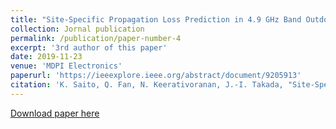 ```yaml
---
title: "Site-Specific Propagation Loss Prediction in 4.9 GHz Band Outdoor-to-Indoor Scenario "
collection: Jornal publication
permalink: /publication/paper-number-4
excerpt: '3rd author of this paper'
date: 2019-11-23
venue: 'MDPI Electronics'
paperurl: 'https://ieeexplore.ieee.org/abstract/document/9205913'
citation: 'K. Saito, Q. Fan, N. Keerativoranan, J.-I. Takada, "Site-Specific Propagation Loss Prediction in 4.9 GHz Band Outdoor-to-Indoor Scenario," <i>Electronics</i>, vol. 8, no. 12, pp. 1-16, Nov. 2019.'
---
```


[Download paper here](https://www.mdpi.com/2079-9292/8/12/1398/pdf)




